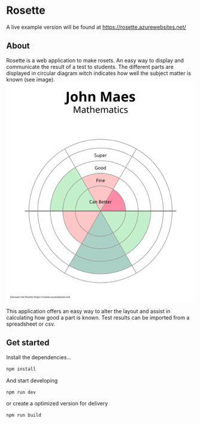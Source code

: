 # Rosette

A live example version will be found at https://rosette.azurewebsites.net/

## About

Rosette is a web application to make rosets. An easy way to display and communicate the result of a test to students.
The different parts are displayed in circular diagram witch indicates how well the subject matter is known (see image). 
![example image](assets/example.svg)

This application offers an easy way to alter the layout and assist in calculating how good a part is known.
Test results can be imported from a spreadsheet or csv.
## Get started

Install the dependencies...

```bash
npm install
```
And start developing

```bash
npm run dev
```
or create a optimized version for delivery
```bash
npm run build
```
